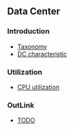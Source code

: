Data Center
---

### Introduction
- [Taxonomy](./taxonomy.md)
- [DC characteristic](./datacenter-intro.md)

### Utilization
- [CPU utilization](./CPU-utilization.md)

### OutLink
- [TODO](./todo.md)

